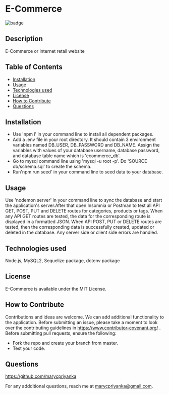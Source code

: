# E-Commerce
![badge](https://img.shields.io/badge/MIT-License-blue.svg)

## Description

E-Commerce or internet retail website

## Table of Contents 

- [Installation](#installation)
- [Usage](#usage)
- [Technologies used](#technologies-used)
- [License](#license)
- [How to Contribute](#how-to-contribute)
- [Questions](#questions)

## Installation

- Use 'npm i' in your command line to install all dependent packages.
- Add a .env file in your root directory. It should contain 3 environment variables named DB_USER, DB_PASSWORD and DB_NAME. Assign the variables with values of your database username, database password, and database table name which is 'ecommerce_db'.
- Go to mysql command line using 'mysql -u root -p'. Do 'SOURCE db/schema.sql' to create the schema.
- Run'npm run seed' in your command line to seed data to your database.


## Usage

Use 'nodemon server' in your command line to sync the database and start the application's server.After that open Insomnia or Postman to test all API GET, POST, PUT and DELETE routes for categories, products or tags. When any API GET routes are tested, the data for the corresponding route is displayed in a formatted JSON. When API POST, PUT or DELETE routes are tested, then the corresponding data is successfully created, updated or deleted in the database. Any server side or client side errors are handled.

##  Technologies used

Node.js, MySQL2, Sequelize package, dotenv package

## License

E-Commerce is available under the MIT License.

## How to Contribute

Contributions and ideas are welcome. We can add additional functionality to the application. Before submitting an issue, please take a moment to look over the contributing guidelines in https://www.contributor-covenant.org/ . Before submitting pull requests, ensure the following:

- Fork the repo and create your branch from master.
- Test your code.

## Questions

https://github.com/marycpriyanka

For any addditional questions, reach me at marycpriyanka@gmail.com.
